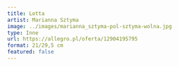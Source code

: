 ```yaml
---
title: Lotta
artist: Marianna Sztyma
image: ../images/marianna_sztyma-pol-sztyma-wolna.jpg
type: Inne
url: https://allegro.pl/oferta/12904195795
format: 21/29,5 cm
featured: false
---
```


